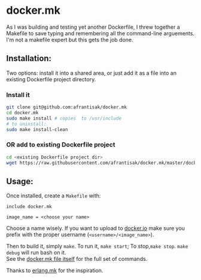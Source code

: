 # docker.mk

As I was building and testing yet another Dockerfile, I threw together a Makefile to save typing and remembering all the command-line arguements.  I'm not a makefile expert but this gets the job done. 

## Installation:

Two options: install it into a shared area, or just add it as a file into an existing Dockerfile project directory.

### Install it

```sh
git clone git@github.com:afrantisak/docker.mk 
cd docker.mk
sudo make install # copies  to /usr/include
# to uninstall:
sudo make install-clean
```

### OR add to existing Dockerfile project

```sh
cd <existing Dockerfile project dir>
wget https://raw.githubusercontent.com/afrantisak/docker.mk/master/docker.mk
```

## Usage:

Once installed, create a `Makefile` with:

```make
include docker.mk

image_name = <choose your name>
```

Choose a name wisely.  If you want to upload to [docker.io](https://registry.hub.docker.com/) make sure you prefix with the proper username (`<username>/<image_name>`).

Then to build it, simply `make`.  To run it, `make start`; To stop,`make stop`.  `make debug` will run bash on it.  
See the [docker.mk file itself](https://github.com/afrantisak/docker.mk/blob/master/docker.mk) for the full set of commands.

Thanks to [erlang.mk](https://github.com/ninenines/erlang.mk) for the inspiration.

